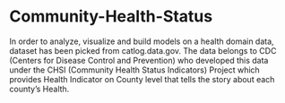 # Community-Health-Status

In order to analyze, visualize and build models on a health domain data, dataset has been picked from catlog.data.gov. The data belongs to CDC (Centers for Disease Control and Prevention) who developed this data under the CHSI (Community Health Status Indicators) Project which provides Health Indicator on County level that tells the story about each county’s Health.
